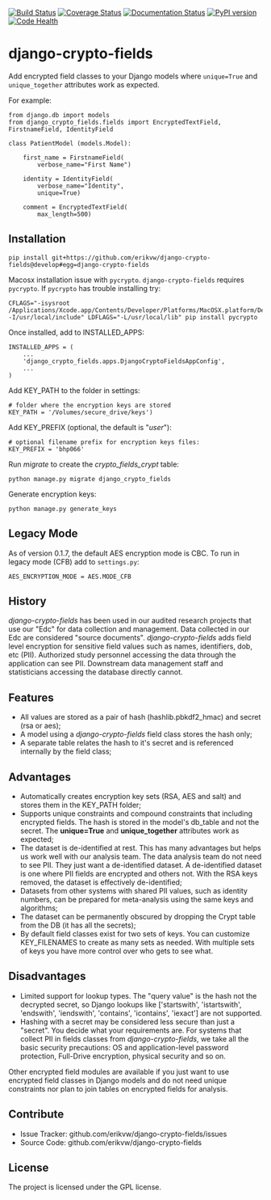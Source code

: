 [![Build Status](https://travis-ci.org/erikvw/django-crypto-fields.svg?branch=master)](https://travis-ci.org/erikvw/django-crypto-fields)
[![Coverage Status](https://coveralls.io/repos/erikvw/django-crypto-fields/badge.svg)](https://coveralls.io/r/erikvw/django-crypto-fields)
[![Documentation Status](https://readthedocs.org/projects/django-crypto-fields/badge/?version=latest)](https://readthedocs.org/projects/django-crypto-fields/?badge=latest)
[![PyPI version](https://badge.fury.io/py/django-crypto-fields.svg)](http://badge.fury.io/py/django-crypto-fields)
[![Code Health](https://landscape.io/github/erikvw/django-crypto-fields/master/landscape.svg?style=flat)](https://landscape.io/github/erikvw/django-crypto-fields/master)

django-crypto-fields
=====================

Add encrypted field classes to your Django models where `unique=True` and `unique_together` attributes work as expected.

For example:

	from django.db import models
	from django_crypto_fields.fields import EncryptedTextField, FirstnameField, IdentityField

	class PatientModel (models.Model):

	    first_name = FirstnameField(
	        verbose_name="First Name")

	    identity = IdentityField(
	        verbose_name="Identity",
	        unique=True)

	    comment = EncryptedTextField(
	        max_length=500)

Installation
------------

    pip install git+https://github.com/erikvw/django-crypto-fields@develop#egg=django-crypto-fields

Macosx installation issue with `pycrypto`. `django-crypto-fields` requires `pycrypto`. If `pycrypto` has trouble installing try:

    CFLAGS="-isysroot /Applications/Xcode.app/Contents/Developer/Platforms/MacOSX.platform/Developer/SDKs/MacOSX10.11.sdk -I/usr/local/include" LDFLAGS="-L/usr/local/lib" pip install pycrypto

Once installed, add to INSTALLED_APPS:

	INSTALLED_APPS = (
		...
	    'django_crypto_fields.apps.DjangoCryptoFieldsAppConfig',
	    ...
	)

Add KEY_PATH to the folder in settings:

    # folder where the encryption keys are stored
    KEY_PATH = '/Volumes/secure_drive/keys')

Add KEY_PREFIX (optional, the default is "_user_"):

	# optional filename prefix for encryption keys files:
	KEY_PREFIX = 'bhp066'

Run _migrate_ to create the _crypto_fields_crypt_ table:

    python manage.py migrate django_crypto_fields

Generate encryption keys:

    python manage.py generate_keys


Legacy Mode
-----------

As of version 0.1.7, the default AES encryption mode is CBC. To run in legacy mode (CFB) add to `settings.py`:

    AES_ENCRYPTION_MODE = AES.MODE_CFB


History
-------

_django-crypto-fields_ has been used in our audited research projects that use our "Edc" for data collection and management. Data collected in our Edc are considered "source documents". _django-crypto-fields_ adds field level encryption for sensitive field values such as names, identifiers, dob, etc (PII). Authorized study personnel accessing the data through the application can see PII. Downstream data management staff and statisticians accessing the database directly cannot.

Features
--------

- All values are stored as a pair of hash (hashlib.pbkdf2_hmac) and secret (rsa or aes);
- A model using a _django-crypto-fields_ field class stores the hash only;
- A separate table relates the hash to it's secret and is referenced internally by the field class;

Advantages
----------

- Automatically creates encryption key sets (RSA, AES and salt) and stores them in the KEY_PATH folder;
- Supports unique constraints and compound constraints that including encrypted fields. The hash is stored in the model's db_table and not the secret. The __unique=True__ and __unique_together__ attributes work as expected;
- The dataset is de-identified at rest. This has many advantages but helps us work well with our analysis team. The data analysis team do not need to see PII. They just want a de-identified dataset. A de-identified dataset is one where PII fields are encrypted and others not. With the RSA keys removed, the dataset is effectively de-identified;
- Datasets from other systems with shared PII values, such as identity numbers, can be prepared for meta-analysis using the same keys and algorithms;
- The dataset can be permanently obscured by dropping the Crypt table from the DB (it has all the secrets);
- By default field classes exist for two sets of keys. You can customize KEY_FILENAMES to create as many sets as needed. With multiple sets of keys you have more control over who gets to see what.

Disadvantages
-------------

- Limited support for lookup types. The "query value" is the hash not the decrypted secret, so Django lookups like ['startswith', 'istartswith', 'endswith', 'iendswith', 'contains', 'icontains', 'iexact'] are not supported.
- Hashing with a secret may be considered less secure than just a "secret". You decide what your requirements are. For systems that collect PII in fields classes from _django-crypto-fields_, we take all the basic security precautions: OS and application-level password protection, Full-Drive encryption, physical security and so on.  

Other encrypted field modules are available if you just want to use encrypted field classes in Django models and do not need unique constraints nor plan to join tables on encrypted fields for analysis.

Contribute
----------

- Issue Tracker: github.com/erikvw/django-crypto-fields/issues
- Source Code: github.com/erikvw/django-crypto-fields

License
-------

The project is licensed under the GPL license.

